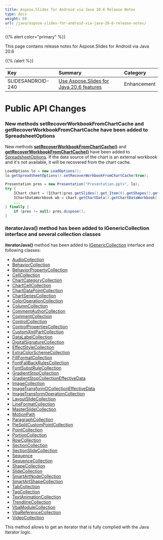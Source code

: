 ```yaml
---
title: Aspose.Slides for Android via Java 20.6 Release Notes
type: docs
weight: 60
url: /java/aspose-slides-for-android-via-java-20-6-release-notes/
---
```


{{% alert color="primary" %}} 

This page contains release notes for Aspose.Slides for Android via Java 20.6

{{% /alert %}} 

|**Key**|**Summary**|**Category**|
| :- | :- | :- |
|SLIDESANDROID-240|[Use Aspose.Slides for Java 20.6 features](/slides/java/aspose-slides-for-java-20-6-release-notes/)|Enhancement|

# **Public API Changes**
### **New methods setRecoverWorkbookFromChartCache and getRecoverWorkbookFromChartCache have been added to SpreadsheetOptions**


New methods [**setRecoverWorkbookFromChartCache()**](https://apireference.aspose.com/slides/androidjava/com.aspose.slides/SpreadsheetOptions#setRecoverWorkbookFromChartCache-boolean-) and [**getRecoverWorkbookFromChartCache()**](https://apireference.aspose.com/slides/androidjava/com.aspose.slides/SpreadsheetOptions#getRecoverWorkbookFromChartCache--) have been added to [SpreadsheetOptions](https://apireference.aspose.com/slides/androidjava/com.aspose.slides/SpreadsheetOptions). If the data source of the chart is an external workbook and it's not available, it will be recovered from the chart cache.

``` java
LoadOptions lo = new LoadOptions();
lo.getSpreadsheetOptions().setRecoverWorkbookFromChartCache(true);

Presentation pres = new Presentation("Presentation.pptx", lo);
try {
    IChart chart = (IChart)pres.getSlides().get_Item(0).getShapes().get_Item(0);
    IChartDataWorkbook wb = chart.getChartData().getChartDataWorkbook();
    ...
} finally {
    if (pres != null) pres.dispose();
}
```

### **iteratorJava() method has been added to IGenericCollection interface and several collection classes**
**iteratorJava()** method has been added to [IGenericCollection](https://apireference.aspose.com/slides/androidjava/com.aspose.slides/IGenericCollection) interface and following classes:

- [AudioCollection](https://apireference.aspose.com/slides/androidjava/com.aspose.slides/AudioCollection#iteratorJava--)
- [BehaviorCollection](https://apireference.aspose.com/slides/androidjava/com.aspose.slides/BehaviorCollection#iteratorJava--)
- [BehaviorPropertyCollection](https://apireference.aspose.com/slides/androidjava/com.aspose.slides/BehaviorPropertyCollection#iteratorJava--)
- [CellCollection](https://apireference.aspose.com/slides/androidjava/com.aspose.slides/CellCollection#iteratorJava--)
- [ChartCategoryCollection](https://apireference.aspose.com/slides/androidjava/com.aspose.slides/ChartCategoryCollection#iteratorJava--)
- [ChartCellCollection](https://apireference.aspose.com/slides/androidjava/com.aspose.slides/ChartCellCollection#iteratorJava--)
- [ChartDataPointCollection](https://apireference.aspose.com/slides/androidjava/com.aspose.slides/ChartDataPointCollection#iteratorJava--)
- [ChartSeriesCollection](https://apireference.aspose.com/slides/androidjava/com.aspose.slides/ChartSeriesCollection#iteratorJava--)
- [ColorOperationCollection](https://apireference.aspose.com/slides/androidjava/com.aspose.slides/ColorOperationCollection#iteratorJava--)
- [ColumnCollection](https://apireference.aspose.com/slides/androidjava/com.aspose.slides/ColumnCollection#iteratorJava--)
- [CommentAuthorCollection](https://apireference.aspose.com/slides/androidjava/com.aspose.slides/CommentAuthorCollection#iteratorJava--)
- [CommentCollection](https://apireference.aspose.com/slides/androidjava/com.aspose.slides/CommentCollection#iteratorJava--)
- [ControlCollection](https://apireference.aspose.com/slides/androidjava/com.aspose.slides/ControlCollection#iteratorJava--)
- [ControlPropertiesCollection](https://apireference.aspose.com/slides/androidjava/com.aspose.slides/ControlPropertiesCollection#iteratorJava--)
- [CustomXmlPartCollection](https://apireference.aspose.com/slides/androidjava/com.aspose.slides/CustomXmlPartCollection#iteratorJava--)
- [DataLabelCollection](https://apireference.aspose.com/slides/androidjava/com.aspose.slides/DataLabelCollection#iteratorJava--)
- [DigitalSignatureCollection](https://apireference.aspose.com/slides/androidjava/com.aspose.slides/DigitalSignatureCollection#iteratorJava--)
- [EffectStyleCollection](https://apireference.aspose.com/slides/androidjava/com.aspose.slides/EffectStyleCollection#iteratorJava--)
- [ExtraColorSchemeCollection](https://apireference.aspose.com/slides/androidjava/com.aspose.slides/ExtraColorSchemeCollection#iteratorJava--)
- [FillFormatCollection](https://apireference.aspose.com/slides/androidjava/com.aspose.slides/FillFormatCollection#iteratorJava--)
- [FontFallBackRulesCollection](https://apireference.aspose.com/slides/androidjava/com.aspose.slides/FontFallBackRulesCollection#iteratorJava--)
- [FontSubstRuleCollection](https://apireference.aspose.com/slides/androidjava/com.aspose.slides/FontSubstRuleCollection#iteratorJava--)
- [GradientStopCollection](https://apireference.aspose.com/slides/androidjava/com.aspose.slides/GradientStopCollection#iteratorJava--)
- [GradientStopCollectionEffectiveData](https://apireference.aspose.com/slides/androidjava/com.aspose.slides/GradientStopCollectionEffectiveData#iteratorJava--)
- [ImageCollection](https://apireference.aspose.com/slides/androidjava/com.aspose.slides/ImageCollection#iteratorJava--)
- [ImageTransformOCollectionEffectiveData](https://apireference.aspose.com/slides/androidjava/com.aspose.slides/ImageTransformOCollectionEffectiveData#iteratorJava--)
- [ImageTransformOperationCollection](https://apireference.aspose.com/slides/androidjava/com.aspose.slides/ImageTransformOperationCollection#iteratorJava--)
- [LayoutSlideCollection](https://apireference.aspose.com/slides/androidjava/com.aspose.slides/LayoutSlideCollection#iteratorJava--)
- [LineFormatCollection](https://apireference.aspose.com/slides/androidjava/com.aspose.slides/LineFormatCollection#iteratorJava--)
- [MasterSlideCollection](https://apireference.aspose.com/slides/androidjava/com.aspose.slides/MasterSlideCollection#iteratorJava--)
- [MotionPath](https://apireference.aspose.com/slides/androidjava/com.aspose.slides/MotionPath#iteratorJava--)
- [ParagraphCollection](https://apireference.aspose.com/slides/androidjava/com.aspose.slides/ParagraphCollection#iteratorJava--)
- [PieSplitCustomPointCollection](https://apireference.aspose.com/slides/androidjava/com.aspose.slides/PieSplitCustomPointCollection#iteratorJava--)
- [PointCollection](https://apireference.aspose.com/slides/androidjava/com.aspose.slides/PointCollection#iteratorJava--)
- [PortionCollection](https://apireference.aspose.com/slides/androidjava/com.aspose.slides/PortionCollection#iteratorJava--)
- [RowCollection](https://apireference.aspose.com/slides/androidjava/com.aspose.slides/RowCollection#iteratorJava--)
- [SectionCollection](https://apireference.aspose.com/slides/androidjava/com.aspose.slides/SectionCollection#iteratorJava--)
- [SectionSlideCollection](https://apireference.aspose.com/slides/androidjava/com.aspose.slides/SectionSlideCollection#iteratorJava--)
- [Sequence](https://apireference.aspose.com/slides/androidjava/com.aspose.slides/Sequence#iteratorJava--)
- [SequenceCollection](https://apireference.aspose.com/slides/androidjava/com.aspose.slides/SequenceCollection#iteratorJava--)
- [ShapeCollection](https://apireference.aspose.com/slides/androidjava/com.aspose.slides/ShapeCollection#iteratorJava--)
- [SlideCollection](https://apireference.aspose.com/slides/androidjava/com.aspose.slides/SlideCollection#iteratorJava--)
- [SmartArtNodeCollection](https://apireference.aspose.com/slides/androidjava/com.aspose.slides/SmartArtNodeCollection#iteratorJava--)
- [SmartArtShapeCollection](https://apireference.aspose.com/slides/androidjava/com.aspose.slides/SmartArtShapeCollection#iteratorJava--)
- [TabCollection](https://apireference.aspose.com/slides/androidjava/com.aspose.slides/TabCollection#iteratorJava--)
- [TagCollection](https://apireference.aspose.com/slides/androidjava/com.aspose.slides/TagCollection#iteratorJava--)
- [TextAnimationCollection](https://apireference.aspose.com/slides/androidjava/com.aspose.slides/TextAnimationCollection#iteratorJava--)
- [TrendlineCollection](https://apireference.aspose.com/slides/androidjava/com.aspose.slides/TrendlineCollection#iteratorJava--)
- [VbaModuleCollection](https://apireference.aspose.com/slides/androidjava/com.aspose.slides/VbaModuleCollection#iteratorJava--)
- [VbaReferenceCollection](https://apireference.aspose.com/slides/androidjava/com.aspose.slides/VbaReferenceCollection#iteratorJava--)
- [VideoCollection](https://apireference.aspose.com/slides/androidjava/com.aspose.slides/VideoCollection#iteratorJava--)

This method allows to get an iterator that is fully complied with the Java Iterator logic.
